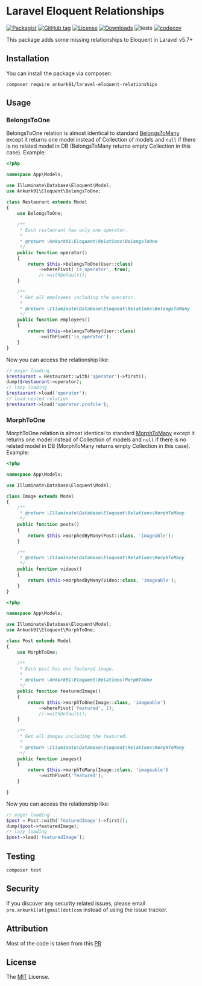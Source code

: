 # Laravel Eloquent Relationships

[![Packagist](https://badgen.net/packagist/v/ankurk91/laravel-eloquent-relationships)](https://packagist.org/packages/ankurk91/laravel-eloquent-relationships)
[![GitHub tag](https://badgen.net/github/tag/ankurk91/laravel-eloquent-relationships)](https://github.com/ankurk91/laravel-eloquent-relationships/releases)
[![License](https://badgen.net/packagist/license/ankurk91/laravel-eloquent-relationships)](LICENSE.txt)
[![Downloads](https://badgen.net/packagist/dt/ankurk91/laravel-eloquent-relationships)](https://packagist.org/packages/ankurk91/laravel-eloquent-relationships/stats)
![tests](https://github.com/ankurk91/laravel-eloquent-relationships/workflows/tests/badge.svg)
[![codecov](https://codecov.io/gh/ankurk91/laravel-eloquent-relationships/branch/master/graph/badge.svg)](https://codecov.io/gh/ankurk91/laravel-eloquent-relationships)

This package adds some missing relationships to Eloquent in Laravel v5.7+

## Installation
You can install the package via composer:
```
composer require ankurk91/laravel-eloquent-relationships
```

## Usage
### BelongsToOne
BelongsToOne relation is almost identical to standard [BelongsToMany](https://laravel.com/docs/5.8/eloquent-relationships#many-to-many) except it returns one model instead of Collection of models 
and `null` if there is no related model in DB (BelongsToMany returns empty Collection in this case). 
Example:
```php
<?php

namespace App\Models;

use Illuminate\Database\Eloquent\Model;
use Ankurk91\Eloquent\BelongsToOne;

class Restaurant extends Model
{
    use BelongsToOne;
    
    /**
     * Each restaurant has only one operator.
     * 
     * @return \Ankurk91\Eloquent\Relations\BelongsToOne
     */
    public function operator()
    {
        return $this->belongsToOne(User::class)          
            ->wherePivot('is_operator', true);
            //->withDefault();
    }

    /**
     * Get all employees including the operator.
     * 
     * @return \Illuminate\Database\Eloquent\Relations\BelongsToMany
     */
    public function employees()
    {
        return $this->belongsToMany(User::class)
            ->withPivot('is_operator');
    }   
}    
```
Now you can access the relationship like:
```php
// eager loading
$restaurant = Restaurant::with('operator')->first();
dump($restaurant->operator);
// lazy loading
$restaurant->load('operator');
// load nested relation
$restaurant->load('operator.profile');
```

### MorphToOne
MorphToOne relation is almost identical to standard [MorphToMany](https://laravel.com/docs/5.8/eloquent-relationships#many-to-many-polymorphic-relations) except it returns one model instead of Collection of models 
and `null` if there is no related model in DB (MorphToMany returns empty Collection in this case). 
Example:
```php
<?php

namespace App\Models;

use Illuminate\Database\Eloquent\Model;

class Image extends Model
{
    /**
     * @return \Illuminate\Database\Eloquent\Relations\MorphToMany
     */
    public function posts()
    {
        return $this->morphedByMany(Post::class, 'imageable');
    }

    /**
     * @return \Illuminate\Database\Eloquent\Relations\MorphToMany
     */
    public function videos()
    {
        return $this->morphedByMany(Video::class, 'imageable');
    }
}
```
```php
<?php

namespace App\Models;

use Illuminate\Database\Eloquent\Model;
use Ankurk91\Eloquent\MorphToOne;

class Post extends Model
{
    use MorphToOne;

    /**
     * Each post has one featured image.
     * 
     * @return \Ankurk91\Eloquent\Relations\MorphToOne
     */
    public function featuredImage()
    {
        return $this->morphToOne(Image::class, 'imageable')
            ->wherePivot('featured', 1);
            //->withDefault();
    }
    
    /**
     * Get all images including the featured.
     *   
     * @return \Illuminate\Database\Eloquent\Relations\MorphToMany
     */
    public function images()
    {
        return $this->morphToMany(Image::class, 'imageable')
            ->withPivot('featured');
    }

}

```
Now you can access the relationship like:
```php
// eager loading
$post = Post::with('featuredImage')->first();
dump($post->featuredImage);
// lazy loading
$post->load('featuredImage');
```

## Testing
```
composer test
```

## Security
If you discover any security related issues, please email `pro.ankurk1[at]gmail[dot]com` instead of using the issue tracker.

## Attribution
Most of the code is taken from this [PR](https://github.com/laravel/framework/pull/25083)

## License
The [MIT](https://opensource.org/licenses/MIT) License.
